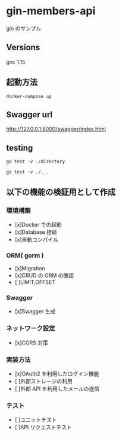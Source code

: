 # gin-members-api

gin のサンプル

## Versions

gin: 1.15

## 起動方法

`docker-compose up`

## Swagger url

http://127.0.0.1:8000/swagger/index.html

## testing

```
go test -v ./directory
```

```
go test -v ./...
```

## 以下の機能の検証用として作成

### 環境構築

-   [x]Docker での起動
-   [x]Database 接続
-   [x]自動コンパイル

### ORM( gorm )

-   [x]Migration
-   [x]CRUD の ORM の確認
-   [ ]LIMIT,OFFSET

### Swagger

-   [x]Swagger 生成

### ネットワーク設定

-   [x]CORS 対策

### 実装方法

-   [x]OAuth2 を利用したログイン機能
-   [ ]外部ストレージの利用
-   [ ]外部 API を利用したメールの送信

### テスト

-   [ ]ユニットテスト
-   [ ]API リクエストテスト
